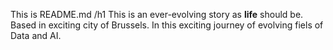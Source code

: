 This is README.md
/h1 This is an ever-evolving story as **life** should be.
Based in exciting city of Brussels. 
In this exciting journey of evolving fiels of Data and AI.
